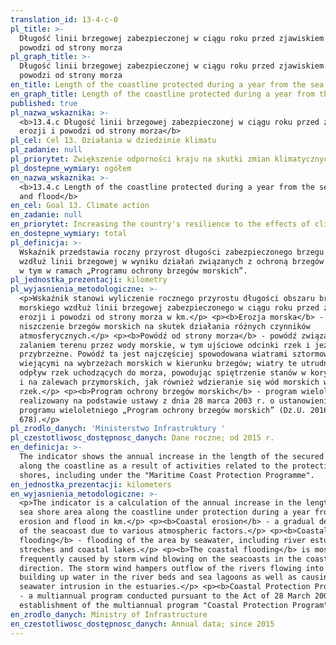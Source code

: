 ```yaml
---
translation_id: 13-4-c-0
pl_title: >-
  Długość linii brzegowej zabezpieczonej w ciągu roku przed zjawiskiem erozji i
  powodzi od strony morza
pl_graph_title: >-
  Długość linii brzegowej zabezpieczonej w ciągu roku przed zjawiskiem erozji i
  powodzi od strony morza
en_title: Length of the coastline protected during a year from the sea erosion and flood
en_graph_title: Length of the coastline protected during a year from the sea erosion and flood
published: true
pl_nazwa_wskaznika: >-
  <b>13.4.c Długość linii brzegowej zabezpieczonej w ciągu roku przed zjawiskiem
  erozji i powodzi od strony morza</b>
pl_cel: Cel 13. Działania w dziedzinie klimatu
pl_zadanie: null
pl_priorytet: Zwiększenie odporności kraju na skutki zmian klimatycznych
pl_dostepne_wymiary: ogółem
en_nazwa_wskaznika: >-
  <b>13.4.c Length of the coastline protected during a year from the sea erosion
  and flood</b>
en_cel: Goal 13. Climate action
en_zadanie: null
en_priorytet: Increasing the country's resilience to the effects of climate change
en_dostepne_wymiary: total
pl_definicja: >-
  Wskaźnik przedstawia roczny przyrost długości zabezpieczonego brzegu morskiego
  wzdłuż linii brzegowej w wyniku działań związanych z ochroną brzegów morskich,
  w tym w ramach „Programu ochrony brzegów morskich”.
pl_jednostka_prezentacji: kilometry
pl_wyjasnienia_metodologiczne: >-
  <p>Wskaźnik stanowi wyliczenie rocznego przyrostu długości obszaru brzegu
  morskiego wzdłuż linii brzegowej zabezpieczonego w ciągu roku przed zjawiskiem
  erozji i powodzi od strony morza w km.</p> <p><b>Erozja morska</b> -
  niszczenie brzegów morskich na skutek działania różnych czynników
  atmosferycznych.</p> <p><b>Powódź od strony morza</b> - powódź związana z
  zalaniem terenu przez wody morskie, w tym ujściowe odcinki rzek i jeziora
  przybrzeżne. Powódź ta jest najczęściej spowodowana wiatrami sztormowymi,
  wiejącymi na wybrzeżach morskich w kierunku brzegów; wiatry te utrudniają
  odpływ rzek uchodzących do morza, powodując spiętrzenie stanów w korytach rzek
  i na zalewach przymorskich, jak również wdzieranie się wód morskich w ujściu
  rzek.</p> <p><b>Program ochrony brzegów morskich</b> - program wieloletni
  realizowany na podstawie ustawy z dnia 28 marca 2003 r. o ustanowieniu
  programu wieloletniego „Program ochrony brzegów morskich” (Dz.U. 2016 r. poz.
  678).</p>
pl_zrodlo_danych: 'Ministerstwo Infrastruktury '
pl_czestotliwosc_dostępnosc_danych: Dane roczne; od 2015 r.
en_definicja: >-
  The indicator shows the annual increase in the length of the secured sea shore
  along the coastline as a result of activities related to the protection of sea
  shores, including under the "Maritime Coast Protection Programme".
en_jednostka_prezentacji: kilometers
en_wyjasnienia_metodologiczne: >-
  <p>The indicator is a calculation of the annual increase in the length of the
  sea shore area along the coastline under protection during a year from the sea
  erosion and flood in km.</p> <p><b>Coastal erosion</b> - a gradual destruction
  of the seacoast due to various atmospheric factors.</p> <p><b>Coastal
  flooding</b> - flooding of the area by seawater, including river estuary
  streches and coastal lakes.</p> <p><b>The coastal flooding</b> is most
  frequently caused by storm wind blowing on the seacoasts in the coast
  direction. The storm wind hampers outflow of the rivers flowing into the sea,
  building up water in the river beds and sea lagoons as well as causing
  seawater intrusion in the estuaries.</p> <p><b>Coastal Protection Program</b>
  - a multiannual program conducted pursuant to the Act of 28 March 2003 on the
  establishment of the multiannual program "Coastal Protection Program".</p>
en_zrodlo_danych: Ministry of Infrastructure
en_czestotliwosc_dostępnosc_danych: Annual data; since 2015
---
```

